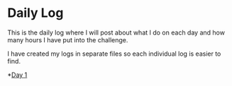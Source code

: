 # Daily Log

This is the daily log where I will post about what I do on each day and how many hours I have put into the challenge.

I have created my logs in separate files so each individual log is easier to find.

*[Day 1](Day1.md)